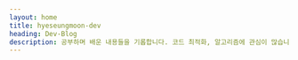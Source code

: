 ```yaml
---
layout: home
title: hyeseungmoon-dev
heading: Dev-Blog
description: 공부하며 배운 내용들을 기롭합니다. 코드 최적화, 알고리즘에 관심이 많습니다.
---
```

